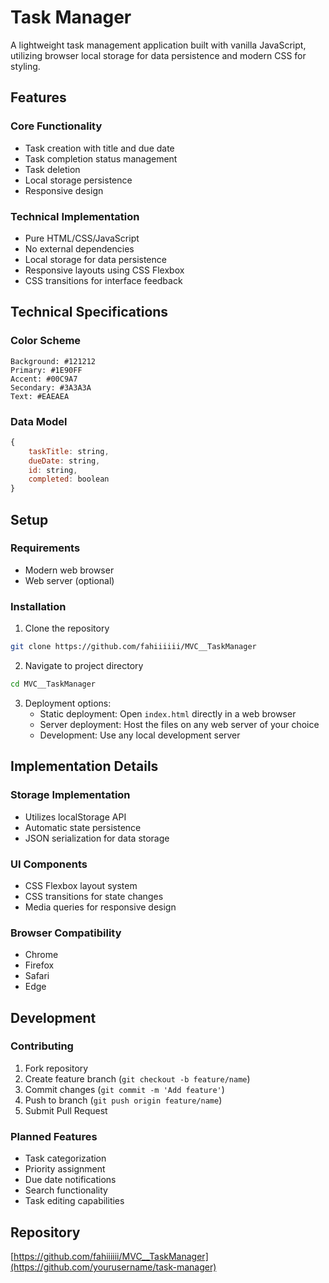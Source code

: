 # Task Manager

A lightweight task management application built with vanilla JavaScript, utilizing browser local storage for data persistence and modern CSS for styling.

## Features

### Core Functionality
- Task creation with title and due date
- Task completion status management
- Task deletion
- Local storage persistence
- Responsive design

### Technical Implementation
- Pure HTML/CSS/JavaScript
- No external dependencies
- Local storage for data persistence
- Responsive layouts using CSS Flexbox
- CSS transitions for interface feedback

## Technical Specifications

### Color Scheme
```
Background: #121212
Primary: #1E90FF
Accent: #00C9A7
Secondary: #3A3A3A
Text: #EAEAEA
```

### Data Model
```javascript
{
    taskTitle: string,
    dueDate: string,
    id: string,
    completed: boolean
}
```

## Setup

### Requirements
- Modern web browser
- Web server (optional)

### Installation
1. Clone the repository
```bash
git clone https://github.com/fahiiiiii/MVC__TaskManager
```

2. Navigate to project directory
```bash
cd MVC__TaskManager
```

3. Deployment options:
   - Static deployment: Open `index.html` directly in a web browser
   - Server deployment: Host the files on any web server of your choice
   - Development: Use any local development server


## Implementation Details

### Storage Implementation
- Utilizes localStorage API
- Automatic state persistence
- JSON serialization for data storage

### UI Components
- CSS Flexbox layout system
- CSS transitions for state changes
- Media queries for responsive design

### Browser Compatibility
- Chrome
- Firefox
- Safari
- Edge

## Development

### Contributing
1. Fork repository
2. Create feature branch (`git checkout -b feature/name`)
3. Commit changes (`git commit -m 'Add feature'`)
4. Push to branch (`git push origin feature/name`)
5. Submit Pull Request

### Planned Features
- Task categorization
- Priority assignment
- Due date notifications
- Search functionality
- Task editing capabilities


## Repository
[https://github.com/fahiiiiii/MVC__TaskManager](https://github.com/yourusername/task-manager)